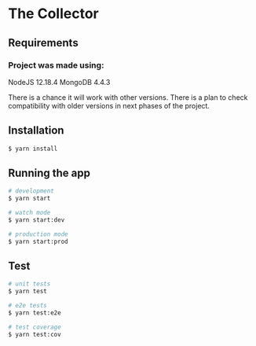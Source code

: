 # The Collector

## Requirements

### Project was made using:
NodeJS 12.18.4
MongoDB 4.4.3

There is a chance it will work with other versions. There is a plan to check compatibility with older versions in next phases of the project.

## Installation

```bash
$ yarn install
```

## Running the app

```bash
# development
$ yarn start

# watch mode
$ yarn start:dev

# production mode
$ yarn start:prod
```

## Test

```bash
# unit tests
$ yarn test

# e2e tests
$ yarn test:e2e

# test coverage
$ yarn test:cov
```